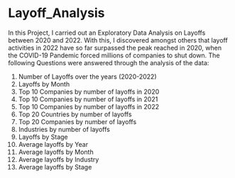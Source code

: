 # Layoff_Analysis
In this Project, I carried out an Exploratory Data Analysis on Layoffs between 2020 and 2022. With this, I discovered amongst others that layoff activities in 2022 have so far surpassed the peak reached in 2020, when the COVID-19 Pandemic forced millions of companies to shut down. The following Questions were answered through the analysis of the data:
1. Number of Layoffs over the years (2020-2022)
2. Layoffs by Month
3. Top 10 Companies by number of layoffs in 2020
4. Top 10 Companies by number of layoffs in 2021
5. Top 10 Companies by number of layoffs in 2022
6. Top 20 Countries by number of layoffs
7. Top 20 Companies by number of layoffs
8. Industries by number of layoffs
9. Layoffs by Stage
10. Average layoffs by Year
11. Average layoffs by Month
12. Average layoffs by Industry
13. Average layoffs by Stage
